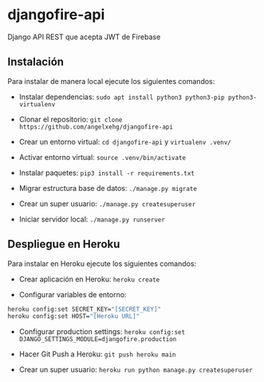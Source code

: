 # djangofire-api

Django API REST que acepta JWT de Firebase

## Instalación

Para instalar de manera local ejecute los siguientes comandos:

- Instalar dependencias: `sudo apt install python3 python3-pip python3-virtualenv`

- Clonar el repositorio: `git clone https://github.com/angelxehg/djangofire-api`

- Crear un entorno virtual: `cd djangofire-api` y `virtualenv .venv/`

- Activar entorno virtual: `source .venv/bin/activate`

- Instalar paquetes: `pip3 install -r requirements.txt`

- Migrar estructura base de datos: `./manage.py migrate`

- Crear un super usuario: `./manage.py createsuperuser`

- Iniciar servidor local: `./manage.py runserver`

## Despliegue en Heroku

Para instalar en Heroku ejecute los siguientes comandos:

- Crear aplicación en Heroku: `heroku create`

- Configurar variables de entorno:

```bash
heroku config:set SECRET_KEY="[SECRET_KEY]"
heroku config:set HOST="[Heroku URL]"
```

- Configurar production settings: `heroku config:set DJANGO_SETTINGS_MODULE=djangofire.production`

- Hacer Git Push a Heroku: `git push heroku main`

- Crear un super usuario: `heroku run python manage.py createsuperuser`
